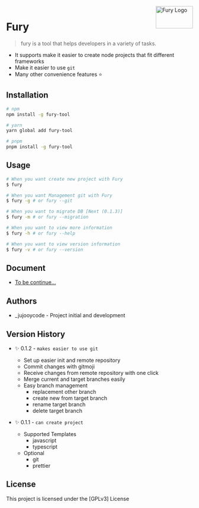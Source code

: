 <img width="100px" height="60px" align="right" alt="Fury Logo" src="https://github.com/jujoycode/fury-tool/blob/master/assets/fury_logo2.jpeg?raw=true" title="fury" />

# Fury

> fury is a tool that helps developers in a variety of tasks.

- It supports make it easier to create node projects that fit different frameworks
- Make it easier to use `git`
- Many other convenience features ⭐️

## Installation

```bash
# npm
npm install -g fury-tool

# yarn
yarn global add fury-tool

# pnpm
pnpm install -g fury-tool
```

## Usage

```bash
# When you want create new project with Fury
$ fury

# When you want Management git with Fury
$ fury -g # or fury --git

# When you want to migrate DB [Next (0.1.3)]
$ fury -m # or fury --migration

# When you want to view more information
$ fury -h # or fury --help

# When you want to view version information
$ fury -v # or fury --version
```

## Document

- [To be continue...](https://github.com/jujoycode/fury-tool/wiki)

## Authors

- \_jujooycode - Project initial and development

## Version History

- ✨ 0.1.2 - `makes easier to use git`

  - Set up easier init and remote repository
  - Commit changes with gitmoji
  - Receive changes from remote repository with one click
  - Merge current and target branches easily
  - Easy branch management
    - replacement other branch
    - create new from target branch
    - rename target branch
    - delete target branch

- ✨ 0.1.1 - `can create project`
  - Supported Templates
    - javascript
    - typescript
  - Optional
    - git
    - prettier

## License

This project is licensed under the [GPLv3] License
